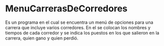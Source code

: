 # MenuCarrerasDeCorredores
Es un programa en el cual se encuentra un menú de opciones para una carrera que incluye varios corredores. En el se colocan los nombres y tiempos de cada corredor y se indica los puestos en los que salieron en la carrera, quien gano y quien perdió.
